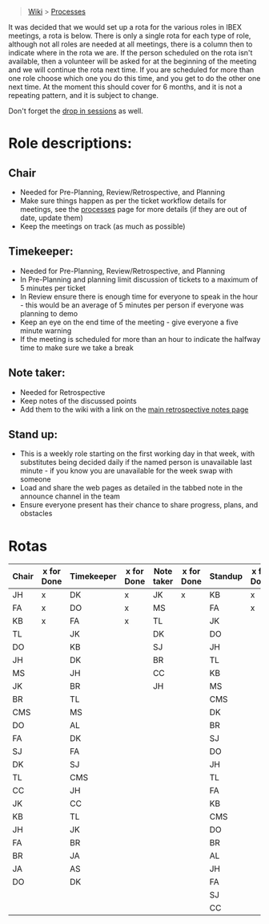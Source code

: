 > [Wiki](Home) > [Processes](Processes)

It was decided that we would set up a rota for the various roles in IBEX meetings, a rota is below. There is only a single rota for each type of role, although not all roles are needed at all meetings, there is a column then to indicate where in the rota we are. If the person scheduled on the rota isn't available, then a volunteer will be asked for at the beginning of the meeting and we will continue the rota next time. If you are scheduled for more than one role choose which one you do this time, and you get to do the other one next time. At the moment this should cover for 6 months, and it is not a repeating pattern, and it is subject to change.

Don't forget the [drop in sessions](https://github.com/ISISComputingGroup/IBEX/wiki/Instrument-Control-Drop-in-Session) as well.

# Role descriptions:
## Chair 
* Needed for Pre-Planning, Review/Retrospective, and Planning
* Make sure things happen as per the ticket workflow details for meetings, see the [processes](Processes) page for more details (if they are out of date, update them)
* Keep the meetings on track (as much as possible)

## Timekeeper:
* Needed for Pre-Planning, Review/Retrospective, and Planning
* In Pre-Planning and planning limit discussion of tickets to a maximum of 5 minutes per ticket
* In Review ensure there is enough time for everyone to speak in the hour - this would be an average of 5 minutes per person if everyone was planning to demo
* Keep an eye on the end time of the meeting - give everyone a five minute warning
* If the meeting is scheduled for more than an hour to indicate the halfway time to make sure we take a break

## Note taker:
* Needed for Retrospective
* Keep notes of the discussed points
* Add them to the wiki with a link on the [main retrospective notes page](Retrospective-Notes)

## Stand up:
* This is a weekly role starting on the first working day in that week, with substitutes being decided daily if the named person is unavailable last minute - if you know you are unavailable for the week swap with someone
* Load and share the web pages as detailed in the tabbed note in the announce channel in the team
* Ensure everyone present has their chance to share progress, plans, and obstacles

# Rotas

| Chair | x for Done | Timekeeper | x for Done | Note taker | x for Done |Standup | x for Done |
| --- | --- | --- | --- | --- | --- |--- | --- |
| JH | x | DK | x | JK | x |KB | x |
| FA | x | DO | x | MS |  |FA | x |
| KB | x | FA | x | TL |  |JK |  |
| TL |  | JK |  | DK |  |DO |  |
| DO |  | KB |  | SJ |  |JH |  |
| JH |  | DK |  | BR |  |TL |  |
| MS |  | JH |  | CC |  |KB |  |
| JK |  | BR |  | JH |  |MS |  |
| BR |  | TL |  |  |  |CMS |  |
| CMS |  | MS |  |  |  |DK |  |
| DO |  | AL |  |  |  |BR |  |
| FA |  | DK |  |  |  |SJ |  |
| SJ |  | FA |  |  |  |DO |  |
| DK |  | SJ |  |  |  |JH |  |
| TL |  | CMS |  |  |  |TL |  |
| CC |  | JH |  |  |  |FA |  |
| JK |  | CC |  |  |  |KB |  |
| KB |  | TL |  |  |  |CMS |  |
| JH |  | JK |  |  |  |DO |  |
| FA |  | BR |  |  |  |BR |  |
| BR |  | JA |  |  |  |AL |  |
| JA |  | AS |  |  |  |JH |  |
| DO |  | DK |  |  |  |FA |  |
|  |  |  |  |  |  |SJ |  |
|  |  |  |  |  |  |CC |  |
